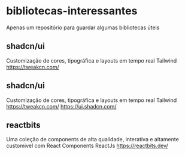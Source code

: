 # bibliotecas-interessantes
Apenas um repositório para guardar algumas bibliotecas úteis

## shadcn/ui
Customização de cores, tipográfica e layouts em tempo real
Tailwind
https://tweakcn.com/

## shadcn/ui
Customização de cores, tipográfica e layouts em tempo real
Tailwind
https://tweakcn.com/
https://ui.shadcn.com/

## reactbits
Uma coleção de components de alta qualidade, interativa e altamente customivel com React Components
ReactJs
https://reactbits.dev/
